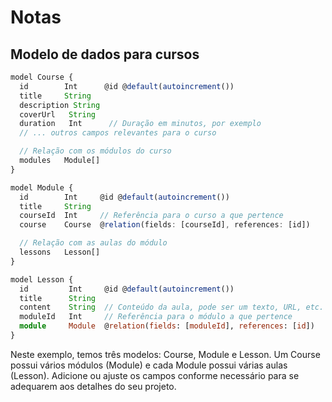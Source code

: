 # Notas

## Modelo de dados para cursos

```ts
model Course {
  id        Int      @id @default(autoincrement())
  title     String
  description String
  coverUrl   String
  duration   Int      // Duração em minutos, por exemplo
  // ... outros campos relevantes para o curso

  // Relação com os módulos do curso
  modules   Module[]
}

model Module {
  id        Int     @id @default(autoincrement())
  title     String
  courseId  Int     // Referência para o curso a que pertence
  course    Course  @relation(fields: [courseId], references: [id])

  // Relação com as aulas do módulo
  lessons   Lesson[]
}

model Lesson {
  id         Int     @id @default(autoincrement())
  title      String
  content    String  // Conteúdo da aula, pode ser um texto, URL, etc.
  moduleId   Int     // Referência para o módulo a que pertence
  module     Module  @relation(fields: [moduleId], references: [id])
}


```

Neste exemplo, temos três modelos: Course, Module e Lesson. Um Course possui vários módulos (Module) e cada Module possui várias aulas (Lesson). Adicione ou ajuste os campos conforme necessário para se adequarem aos detalhes do seu projeto.
